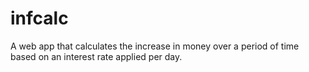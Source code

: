 # infcalc
A web app that calculates the increase in money over a period of time based on an interest rate applied per day.
